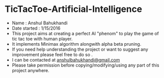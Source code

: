 # TicTacToe-Artificial-Intelligence

- Name : Anshul Bahukhandi
- Date started : 1/15/2016
- This project aims at creating a perfect AI "phenom" to play the game of tic tac toe with human player.
- It implements Minimax algorithm alongwith alpha beta pruning.
- If you need help understanding the project or want to suggest any improvement please feel free to do so .
- I can be contacted at anshulbahukhandi@gmail.com
- Please take permission before copying/modifying/using any part of this project anywhere.
